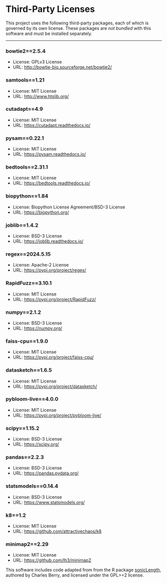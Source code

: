 # Third-Party Licenses

This project uses the following third-party packages, each of which is governed by its own license. These packages are *not bundled* with this software and must be installed separately.

---

### bowtie2==2.5.4
- License: GPLv3 License
- URL: http://bowtie-bio.sourceforge.net/bowtie2/

### samtools==1.21
- License: MIT License
- URL: http://www.htslib.org/

### cutadapt==4.9
- License: MIT License
- URL: https://cutadapt.readthedocs.io/

### pysam==0.22.1
- License: MIT License
- URL: https://pysam.readthedocs.io/

### bedtools==2.31.1
- License: MIT License
- URL: https://bedtools.readthedocs.io/

### biopython==1.84
- License: Biopython License Agreement/BSD-3 License
- URL: https://biopython.org/

### joblib==1.4.2
- License: BSD-3 License
- URL: https://joblib.readthedocs.io/

### regex==2024.5.15
- License: Apache-2 License
- URL: https://pypi.org/project/regex/

### RapidFuzz==3.10.1
- License: MIT License
- URL: https://pypi.org/project/RapidFuzz/

### numpy==2.1.2
- License: BSD-3 License
- URL: https://numpy.org/

### faiss-cpu==1.9.0
- License: MIT License
- URL: https://pypi.org/project/faiss-cpu/

### datasketch==1.6.5
- License: MIT License
- URL: https://pypi.org/project/datasketch/

### pybloom-live==4.0.0
- License: MIT License
- URL: https://pypi.org/project/pybloom-live/

### scipy==1.15.2
- License: BSD-3 License
- URL: https://scipy.org/
 
### pandas==2.2.3
- License: BSD-3 License
- URL: https://pandas.pydata.org/

### statsmodels==0.14.4
- License: BSD-3 License
- URL: https://www.statsmodels.org/

### k8==1.2
- License: MIT License
- URL: https://github.com/attractivechaos/k8

### minimap2==2.29
- License: MIT License
- URL: https://github.com/lh3/minimap2

This software includes code adapted from from the R package [sonicLength](https://rdrr.io/rforge/sonicLength/), authored by Charles Berry, and licensed under the GPL>=2 license.